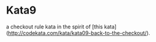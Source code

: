 # Kata9
a checkout rule kata in the spirit of [this kata] (http://codekata.com/kata/kata09-back-to-the-checkout/).
